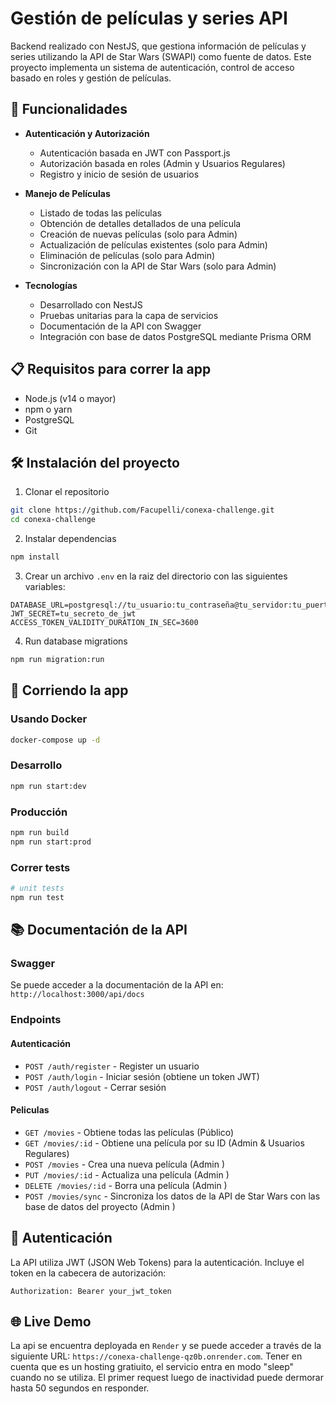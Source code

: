 # Gestión de películas y series API

Backend realizado con NestJS, que gestiona información de películas y series utilizando la API de Star Wars (SWAPI) como fuente de datos. Este proyecto implementa un sistema de autenticación, control de acceso basado en roles y gestión de películas.

## 🚀 Funcionalidades

- **Autenticación y Autorización**

  - Autenticación basada en JWT con Passport.js
  - Autorización basada en roles (Admin y Usuarios Regulares)
  - Registro y inicio de sesión de usuarios

- **Manejo de Películas**

  - Listado de todas las películas
  - Obtención de detalles detallados de una película
  - Creación de nuevas películas (solo para Admin)
  - Actualización de películas existentes (solo para Admin)
  - Eliminación de películas (solo para Admin)
  - Sincronización con la API de Star Wars (solo para Admin)

- **Tecnologías**
  - Desarrollado con NestJS
  - Pruebas unitarias para la capa de servicios
  - Documentación de la API con Swagger
  - Integración con base de datos PostgreSQL mediante Prisma ORM

## 📋 Requisitos para correr la app

- Node.js (v14 o mayor)
- npm o yarn
- PostgreSQL
- Git

## 🛠️ Instalación del proyecto

1. Clonar el repositorio

```bash
git clone https://github.com/Facupelli/conexa-challenge.git
cd conexa-challenge
```

2. Instalar dependencias

```bash
npm install
```

3. Crear un archivo `.env` en la raiz del directorio con las siguientes variables:

```env
DATABASE_URL=postgresql://tu_usuario:tu_contraseña@tu_servidor:tu_puerto/tu_base_de_datos
JWT_SECRET=tu_secreto_de_jwt
ACCESS_TOKEN_VALIDITY_DURATION_IN_SEC=3600
```

4. Run database migrations

```bash
npm run migration:run
```

## 🚀 Corriendo la app

### Usando Docker

```bash
docker-compose up -d
```

### Desarrollo

```bash
npm run start:dev
```

### Producción

```bash
npm run build
npm run start:prod
```

### Correr tests

```bash
# unit tests
npm run test
```

## 📚 Documentación de la API

### Swagger

Se puede acceder a la documentación de la API en: `http://localhost:3000/api/docs`

### Endpoints

#### Autenticación

- `POST /auth/register` - Register un usuario
- `POST /auth/login` - Iniciar sesión (obtiene un token JWT)
- `POST /auth/logout` - Cerrar sesión

#### Peliculas

- `GET /movies` - Obtiene todas las películas (Público)
- `GET /movies/:id` - Obtiene una película por su ID (Admin & Usuarios Regulares)
- `POST /movies` - Crea una nueva película (Admin )
- `PUT /movies/:id` - Actualiza una película (Admin )
- `DELETE /movies/:id` - Borra una película (Admin )
- `POST /movies/sync` - Sincroniza los datos de la API de Star Wars con las base de datos del proyecto (Admin )

## 🔐 Autenticación

La API utiliza JWT (JSON Web Tokens) para la autenticación. Incluye el token en la cabecera de autorización:

```
Authorization: Bearer your_jwt_token
```

## 🌐 Live Demo

La api se encuentra deployada en `Render` y se puede acceder a través de la siguiente URL: `https://conexa-challenge-qz0b.onrender.com`.
Tener en cuenta que es un hosting gratiuito, el servicio entra en modo "sleep" cuando no se utiliza. El primer request luego de inactividad puede dermorar hasta 50 segundos en responder.
